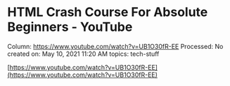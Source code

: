 # HTML Crash Course For Absolute Beginners - YouTube

Column: https://www.youtube.com/watch?v=UB1O30fR-EE
Processed: No
created on: May 10, 2021 11:20 AM
topics: tech-stuff

[https://www.youtube.com/watch?v=UB1O30fR-EE](https://www.youtube.com/watch?v=UB1O30fR-EE)